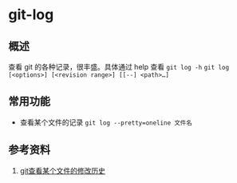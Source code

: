 # git-log

## 概述

查看 git 的各种记录，很丰盛。具体通过 help 查看 `git log -h`
`git log [<options>] [<revision range>] [[--] <path>…​]`

## 常用功能

- 查看某个文件的记录
`git log --pretty=oneline 文件名`

## 参考资料

1. [git查看某个文件的修改历史](https://www.cnblogs.com/flyme/archive/2011/11/28/2265899.html)